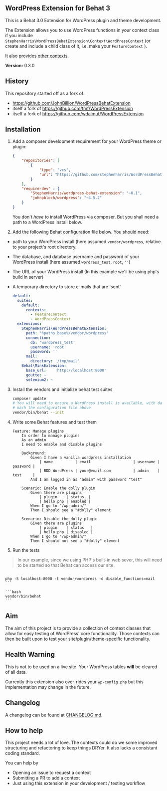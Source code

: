 ## WordPress Extension for Behat 3

This is a Behat 3.0 Extension for WordPress plugin and theme development. 

The Extension allows you to use WordPress functions in your context class if you include `StephenHarris\WordPressBehatExtension\Context\WordPressContext` (or create and include a child class of it, i.e. make your `FeatureContext` ).

It also provides [other contexts](docs/Contexts.md).

**Version:** 0.3.0  


## History

This repository started off as a fork of:

 - <https://github.com/JohnBillion/WordPressBehatExtension>
 - itself a fork of <https://github.com/tmf/WordPressExtension>
 - itself a fork of <https://github.com/wdalmut/WordPressExtension>


## Installation

1. Add a composer development requirement for your WordPress theme or plugin:

    ```json
    {
        "repositories": [
            {
                "type": "vcs",
                "url": "https://github.com/stephenharris/WordPressBehatExtension.git"
            }
        ],
        "require-dev" : {
            "StephenHarris/wordpress-behat-extension": "~0.1",
            "johnpbloch/wordpress": "~4.5.2"
        }
    }
    ```
    You don't *have* to install WordPress via composer. But you shall need a path to a WordPress install below.

2. Add the following Behat configuration file below. You should need:

 - path to your WordPress install (here assumed `vendor/wordpress`, relative to your project's root directory.
 - The database, and database username and password of your WordPress install (here assumed `wordress_test`, `root`, `''`)
 - The URL of your WordPress install (In this example we'll be using php's build in server)
 - A temporary directory to store e-mails that are 'sent'


    ```yml
    default:
      suites:
        default:
          contexts:
            - FeatureContext
            - WordPressContext
      extensions:
        StephenHarris\WordPressBehatExtension:
          path: '%paths.base%/vendor/wordpress'
          connection:
            db: 'wordpress_test'
            username: 'root'
            password: ''
          mail:
            directory: '/tmp/mail'
        Behat\MinkExtension:
          base_url:    'http://localhost:8000'
          goutte: ~
          selenium2: ~
    ```
    
3. Install the vendors and initialize behat test suites

    ```bash
    composer update
    # You will need to ensure a WordPress install is available, with database credentials that
    # mach the configuration file above
    vendor/bin/behat --init
    ```

4. Write some Behat features and test them

    ```
    Feature: Manage plugins
        In order to manage plugins
        As an admin
        I need to enable and disable plugins
    
        Background:
            Given I have a vanilla wordpress installation
                | name          | email                   | username | password |
                | BDD WordPress | your@email.com          | admin    | test     |
            And I am logged in as "admin" with password "test"
    
        Scenario: Enable the dolly plugin
            Given there are plugins
                | plugin    | status  |
                | hello.php | enabled |
            When I go to "/wp-admin/"
            Then I should see a "#dolly" element
    
        Scenario: Disable the dolly plugin
            Given there are plugins
                | plugin    | status   |
                | hello.php | disabled |
            When I go to "/wp-admin/"
            Then I should not see a "#dolly" element
    
    ```

5. Run the tests


 > In our example, since we using PHP's built-in web sever, this will need to be started so that  Behat can access our site. 

 > ```bash
    php -S localhost:8000 -t vendor/wordpress -d disable_functions=mail
    ```

    ```bash
    vendor/bin/behat
    ```

## Aim

The aim of this project is to provide a collection of context classes that allow for easy testing of WordPress' core functionality. Those contexts can then be built upon to test your site/plugin/theme-specific functionality. 


## Health Warning

This is not to be used on a live site. Your WordPress tables **will** be cleared of all data. 

Currently this extension also over-rides your `wp-config.php` but this implementation may change in the future.


## Changelog

A changelog can be found at [CHANGELOG.md](./CHANGELOG.md).


## How to help

This project needs a lot of love. The contexts could do we some improved structuring and refactoring to keep things DRYer. It also lacks a consistant coding standard. 

You can help by

 - Opening an issue to request a context
 - Submitting a PR to add a context
 - Just using this extension in your development / testing workflow
